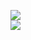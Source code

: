 [![](https://img.shields.io/badge/Made%20With-Github%20Spray-lightgrey.svg?style=for-the-badge&logo=github)](https://github.com/Annihil/github-spray#29260)  
[![](https://i.imgur.com/2DrTn0Z.gif)](https://github.com/Annihil/github-spray)